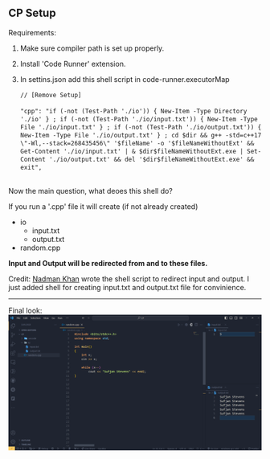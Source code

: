 ## CP Setup

Requirements:

1. Make sure compiler path is set up properly.

2. Install 'Code Runner' extension.

3. In settins.json add this shell script in code-runner.executorMap

    ```
    // [Remove Setup]

    "cpp": "if (-not (Test-Path './io')) { New-Item -Type Directory './io' } ; if (-not (Test-Path './io/input.txt')) { New-Item -Type File './io/input.txt' } ; if (-not (Test-Path './io/output.txt')) { New-Item -Type File './io/output.txt' } ; cd $dir && g++ -std=c++17 \"-Wl,--stack=268435456\" '$fileName' -o '$fileNameWithoutExt' && Get-Content './io/input.txt' | & $dir$fileNameWithoutExt.exe | Set-Content './io/output.txt' && del '$dir$fileNameWithoutExt.exe' && exit",
    ```
<br>
Now the main question, what deoes this shell do?

If you run a '.cpp' file it will create (if not already created)
 - io
   - input.txt
   - output.txt
 - random.cpp

**Input and Output will be redirected from and to these files.**



Credit: [Nadman Khan](https://github.com/NadmanKhan) wrote the shell script to redirect input and output.
I just added shell for creating input.txt and output.txt file for convinience.

---
Final look:
![VS Code Setup - Final look](./VS%20Code%20Setup%20-%20Final%20look.png)
